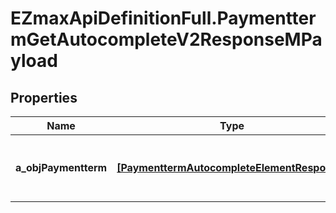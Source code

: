 # EZmaxApiDefinitionFull.PaymenttermGetAutocompleteV2ResponseMPayload

## Properties

Name | Type | Description | Notes
------------ | ------------- | ------------- | -------------
**a_objPaymentterm** | [**[PaymenttermAutocompleteElementResponse]**](PaymenttermAutocompleteElementResponse.md) | An array of Paymentterm autocomplete element response. | 


